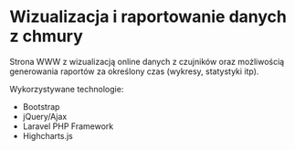 # Wizualizacja i raportowanie danych z chmury

Strona WWW z wizualizacją online danych z czujników oraz możliwością generowania raportów za określony czas (wykresy, statystyki itp).

Wykorzystywane technologie:
* Bootstrap
* jQuery/Ajax
* Laravel PHP Framework
* Highcharts.js

